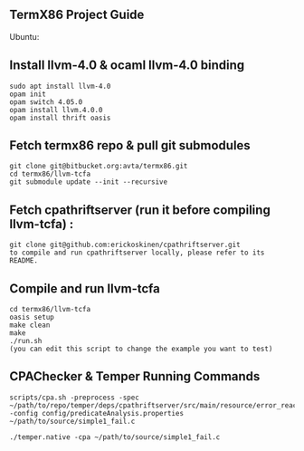 ## TermX86 Project Guide
Ubuntu:
## Install llvm-4.0 & ocaml llvm-4.0 binding
```
sudo apt install llvm-4.0
opam init
opam switch 4.05.0
opam install llvm.4.0.0
opam install thrift oasis

```

## Fetch termx86 repo & pull git submodules
```
git clone git@bitbucket.org:avta/termx86.git
cd termx86/llvm-tcfa
git submodule update --init --recursive

```
## Fetch cpathriftserver (run it before compiling llvm-tcfa) :
```
git clone git@github.com:erickoskinen/cpathriftserver.git
to compile and run cpathriftserver locally, please refer to its README.

```

## Compile and run llvm-tcfa
```
cd termx86/llvm-tcfa
oasis setup
make clean
make
./run.sh 
(you can edit this script to change the example you want to test)

```
## CPAChecker & Temper Running Commands
```
scripts/cpa.sh -preprocess -spec ~/path/to/repo/temper/deps/cpathriftserver/src/main/resource/error_reach.prp -config config/predicateAnalysis.properties ~/path/to/source/simple1_fail.c

./temper.native -cpa ~/path/to/source/simple1_fail.c

```

